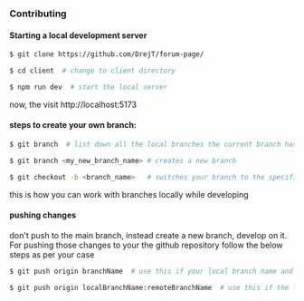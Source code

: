### Contributing

#### Starting a local development server

```bash
$ git clone https://github.com/DrejT/forum-page/
```

```bash
$ cd client  # change to client directory
```

```bash
$ npm run dev  # start the local server
```

now, the visit http://localhost:5173

#### steps to create your own branch:

```bash
$ git branch  # list down all the local branches the current branch has a *
```

```bash
$ git branch <my_new_branch_name> # creates a new branch
```

```bash
$ git checkout -b <branch_name>   # switches your branch to the specified branch
```

this is how you can work with branches locally while developing

#### pushing changes

don't push to the main branch, instead create a new branch, develop on it.
For pushing those changes to your the github repository follow the below steps
as per your case

```bash
$ git push origin branchName  # use this if your local branch name and remote branch name are the same
```

```bash
$ git push origin localBranchName:remoteBranchName  # use this if the local branch name and remote branch names are not the same
```